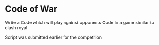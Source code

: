 # Code of War
Write a Code which will play against opponents Code in a game similar to clash royal

Script was submitted earlier for the competition
